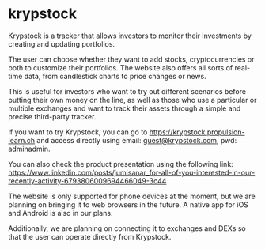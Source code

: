 # krypstock

Krypstock is a tracker that allows investors to monitor their investments by creating and updating portfolios.

The user can choose whether they want to add stocks, cryptocurrencies or both to customize their portfolios.
The website also offers all sorts of real-time data, from candlestick charts to price changes or news.

This is useful for investors who want to try out different scenarios before putting their own money on the line, as well as those who use a particular or multiple exchanges and want to track their assets through a simple and precise third-party tracker.

If you want to try Krypstock, you can go to https://krypstock.propulsion-learn.ch and access directly using email: guest@krypstock.com, pwd: adminadmin.

You can also check the product presentation using the following link: 
https://www.linkedin.com/posts/jumisanar_for-all-of-you-interested-in-our-recently-activity-6793806009694466049-3c44

The website is only supported for phone devices at the moment, but we are planning on bringing it to web browsers in the future.
A native app for iOS and Android is also in our plans.

Additionally, we are planning on connecting it to exchanges and DEXs so that the user can operate directly from Krypstock.

